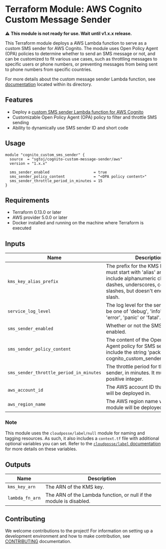 # Terraform Module: AWS Cognito Custom Message Sender

:warning: **This module is not ready for use. Wait until v1.x.x release.**

This Terraform module deploys a AWS Lambda function to serve as a custom SMS
sender for AWS Cognito. The module uses Open Policy Agent (OPA) policies to
determine whether to send an SMS message or not, and can be customized to fit
various use cases, such as throttling messages to specific users or phone
numbers, or preventing messages from being sent to phone numbers from specific
countries.

For more details about the custom message sender Lambda function, see [documentation](./assets/custom-message-sender/)
located within its directory.

## Features

- Deploy a [custom SMS sender Lambda function for AWS Cognito](https://docs.aws.amazon.com/cognito/latest/developerguide/user-pool-lambda-custom-sms-sender.html)
- Customizable Open Policy Agent (OPA) policy to filter and throttle SMS sending
- Ability to dynamically use SMS sender ID and short code

## Usage

```hcl
module "cognito_custom_sms_sender" {
  source  = "sgtoj/cognito-custom-message-sender/aws"
  version = "1.x.x"

  sms_sender_enabled                    = true
  sms_sender_policy_content             = "<OPA policy content>"
  sms_sender_throttle_period_in_minutes = 15
}
```

## Requirements

- Terraform 0.13.0 or later
- AWS provider 5.0.0 or later
- Docker installed and running on the machine where Terraform is executed

## Inputs

| Name                                    | Description                                                                                                                                                                  |   Type   |  Default  | Required |
|-----------------------------------------|------------------------------------------------------------------------------------------------------------------------------------------------------------------------------|:--------:|:---------:|:--------:|
| `kms_key_alias_prefix`                  | The prefix for the KMS key alias. It must start with 'alias' and only include alphanumeric characters, dashes, underscores, colons or slashes, but doesn't end with a slash. | `string` | `"alias"` |    no    |
| `service_log_level`                     | The log level for the service. It must be one of 'debug', 'info', 'warn', 'error', 'panic' or 'fatal'.                                                                       | `string` | `"info"`  |    no    |
| `sms_sender_enabled`                    | Whether or not the SMS sender is enabled.                                                                                                                                    |  `bool`  |  `false`  |    no    |
| `sms_sender_policy_content`             | The content of the Open Policy Agent policy for SMS sender. It must include the string 'package cognito_custom_sender_sms_policy'.                                           | `string` |    n/a    |   yes    |
| `sms_sender_throttle_period_in_minutes` | The throttle period for the SMS sender, in minutes. It must be a positive integer.                                                                                           | `number` |   `15`    |    no    |
| `aws_account_id`                        | The AWS account ID that the module will be deployed in.                                                                                                                      | `string` |   `""`    |    no    |
| `aws_region_name`                       | The AWS region name where the module will be deployed.                                                                                                                       | `string` |   `""`    |    no    |

### Note

This module uses the `cloudposse/label/null` module for naming and tagging
resources. As such, it also includes a `context.tf` file with additional
optional variables you can set. Refer to the [`cloudposse/label` documentation](https://registry.terraform.io/modules/cloudposse/label/null/latest)
for more details on these variables.

## Outputs

| Name            | Description                                                        |
|-----------------|--------------------------------------------------------------------|
| `kms_key_arn`   | The ARN of the KMS key.                                            |
| `lambda_fn_arn` | The ARN of the Lambda function, or null if the module is disabled. |

## Contributing

We welcome contributions to the project! For information on setting up a
development environment and how to make contribution, see [CONTRIBUTING](./CONTRIBUTING.md)
documentation.

